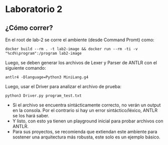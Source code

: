 # Laboratorio 2

## ¿Cómo correr?
En el root de lab-2 se corre el ambiente (desde Command Promt) como:
  ```
  docker build --rm . -t lab2-image && docker run --rm -ti -v "%cd%\program":/program lab2-image
  ```
Luego, se deben generar los archivos de Lexer y Parser de ANTLR con el siguiente comando:
  ```
  antlr4 -Dlanguage=Python3 MiniLang.g4
  ```
Luego, usar el Driver para analizar el archivo de prueba:
  ```
  python3 Driver.py program_test.txt
  ```
* Si el archivo se encuentra sintácticamente correcto, no verán un output en la consola. Por el contrario si hay un error sintáctico/léxico, ANTLR se los hará saber.
* Y listo, con esto ya tienen un playground inicial para probar archivos con ANTLR.
* Para sus proyectos, se recomienda que extiendan este ambiente para sostener una arquitectura más robusta, este solo es un ejemplo básico.
